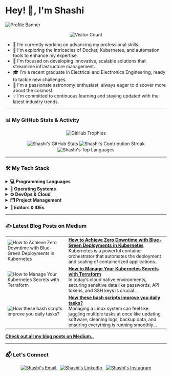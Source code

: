 # Hey! 👋, I'm Shashi

![Profile Banner](https://sjc.microlink.io/8ep7_fZMzkpvcISNDeeVrC3JE5DOcXE9Ko_bqfKOZknY0QfZTnCZeIFAZ_TuU6MXUIBcjhYEJsy9hDKHXkloAw.jpeg)

<p align="center"> 
  <img src="https://profile-counter.glitch.me/Shashi2504/count.svg" alt="Visitor Count" />
</p>

- 🔭 I’m currently working on advancing my professional skills.
- 🌱 I'm exploring the intricacies of Docker, Kubernetes, and automation tools to enhance my expertise.
- 🚀 I'm focused on developing innovative, scalable solutions that streamline infrastructure management.
- 🎓 I'm a recent graduate in Electrical and Electronics Engineering, ready to tackle new challenges.
- 🌟 I'm a passionate astronomy enthusiast, always eager to discover more about the cosmos!
- 💡 I'm committed to continuous learning and staying updated with the latest industry trends.

---

### 📊 My GitHub Stats & Activity

<p align="center">
  <img src="https://github-profile-trophy.vercel.app/?username=Shashi2504&theme=tokyonight&row=1&column=7" alt="GitHub Trophies" />
</p>

<p align="center">
  <img align="center" src="https://github-readme-stats.vercel.app/api?username=Shashi2504&show_icons=true&theme=tokyonight&include_all_commits=true&count_private=true" alt="Shashi's GitHub Stats" />
  <img align="center" src="https://github-readme-streak-stats.herokuapp.com/?user=Shashi2504&theme=tokyonight" alt="Shashi's Contribution Streak" />
  <br/>
  <img align="center" src="https://github-readme-stats.vercel.app/api/top-langs/?username=Shashi2504&layout=compact&langs_count=8&theme=tokyonight" alt="Shashi's Top Languages" />
</p>

---

### 🛠️ My Tech Stack

<details>
  <summary><strong>💻 Programming Languages</strong></summary>
  <p align="left">
    <img src="https://www.vectorlogo.zone/logos/gnu_bash/gnu_bash-icon.svg" alt="bash" title="bash" width="40" height="40"/>
    <img src="https://raw.githubusercontent.com/github/explore/80688e429a7d4ef2fca1e82350fe8e3517d3494d/topics/python/python.png" alt="python" title="python" width="40" height="40"/>
    <img src="https://raw.githubusercontent.com/github/explore/b15b6cf1726418913aafbf337a749dded180279d/topics/groovy/groovy.png" alt="groovy" title="groovy" width="40" height="40"/>
    <img src="https://raw.githubusercontent.com/github/explore/80688e429a7d4ef2fca1e82350fe8e3517d3494d/topics/go/go.png" alt="go" title="go" width="40" height="40"/>
  </p>
</details>

<details>
  <summary><strong>🐧 Operating Systems</strong></summary>
  <p align="left">
    <img src="https://brandlogos.net/wp-content/uploads/2020/03/Linux-logo.png" alt="linux" title="linux" width="40" height="40"/>
    <img src="https://www.vectorlogo.zone/logos/ubuntu/ubuntu-icon.svg" alt="ubuntu" title="ubuntu" width="40" height="40"/>
    <img src="https://www.vectorlogo.zone/logos/centos/centos-icon.svg" alt="centOS" title="centOS" width="40" height="40"/>
  </p>
</details>

<details>
  <summary><strong>⚙️ DevOps & Cloud</strong></summary>
  <p align="left">
      <a href="https://aws.amazon.com/" target="_blank"><img title="AWS" width="40" height="40" src="https://raw.githubusercontent.com/devicons/devicon/master/icons/amazonwebservices/amazonwebservices-original-wordmark.svg"/></a>
      <a href="https://www.ansible.com/" target="_blank"><img title="Ansible" width="40" height="40" src="https://www.vectorlogo.zone/logos/ansible/ansible-icon.svg"/></a>
      <a href="https://www.terraform.io/" target="_blank"><img title="Terraform" width="40" height="40" src="https://www.vectorlogo.zone/logos/terraformio/terraformio-icon.svg"/></a>
      <a href="https://www.jenkins.io/" target="_blank"><img title="Jenkins" width="40" height="40" src="https://www.vectorlogo.zone/logos/jenkins/jenkins-icon.svg"/></a>
      <a href="https://www.docker.com/" target="_blank"><img title="Docker" width="40" height="40" src="https://raw.githubusercontent.com/github/explore/80688e429a7d4ef2fca1e82350fe8e3517d3494d/topics/docker/docker.png"/></a>
      <a href="https://kubernetes.io/" target="_blank"><img title="Kubernetes" width="40" height="40" src="https://www.vectorlogo.zone/logos/kubernetes/kubernetes-icon.svg"/></a>
      <a href="https://helm.sh/" target="_blank"><img title="Helm" width="40" height="40" src="https://www.vectorlogo.zone/logos/helmsh/helmsh-icon.svg"/></a>
      <a href="https://www.nginx.com/" target="_blank"><img title="Nginx" width="40" height="40" src="https://raw.githubusercontent.com/github/explore/85cceaeeaf993ca35664dc37ea24f9237fbbfc14/topics/nginx/nginx.png"/></a>
      <a href="https://prometheus.io/" target="_blank"><img title="Prometheus" width="40" height="40" src="https://www.vectorlogo.zone/logos/prometheusio/prometheusio-icon.svg"/></a>
      <a href="https://grafana.com/" target="_blank"><img title="Grafana" width="40" height="40" src="https://www.vectorlogo.zone/logos/grafana/grafana-icon.svg"/></a>
  </p>
</details>

<details>
  <summary><strong>🗂️ Project Management</strong></summary>
  <p align="left">
    <img src="https://www.vectorlogo.zone/logos/git-scm/git-scm-icon.svg" alt="git" title="git" width="40" height="40"/>
    <img src="https://www.vectorlogo.zone/logos/github/github-icon.svg" alt="github" title="github" width="40" height="40"/>
    <img src="https://www.vectorlogo.zone/logos/bitbucket/bitbucket-icon.svg" alt="bitbucket" title="bitbucket" width="40" height="40"/>
  </p>
</details>

<details>
  <summary><strong>📝 Editors & IDEs</strong></summary>
  <p align="left">
    <img src="https://cdn.worldvectorlogo.com/logos/intellij-idea-1.svg" alt="intellij" title="intellij" width="40" height="40"/>
    <img src="https://www.vectorlogo.zone/logos/visualstudio_code/visualstudio_code-icon.svg" alt="vs-code" title="vs-code" width="40" height="40"/>
  </p>
</details>

---

### ✍️ Latest Blog Posts on Medium

<!-- MEDIUM_BLOG:START -->
<table>
  <tr>
    <td><img src="https://miro.medium.com/v2/resize:fit:640/format:webp/1*gYg8driE-oB9w6y5MNS5Pw.jpeg" alt="How to Achieve Zero Downtime with Blue-Green Deployments in Kubernetes" width="200"></td>
    <td><a href="https://medium.com/weeklycloud/how-to-achieve-zero-downtime-with-blue-green-deployments-in-kubernetes-f16612b5c257"><strong>How to Achieve Zero Downtime with Blue-Green Deployments in Kubernetes</strong></a><br>Kubernetes is a powerful container orchestrator that automates the deployment and scaling of containerized applications...</td>
  </tr>
  <tr>
    <td><img src="https://miro.medium.com/v2/resize:fit:640/format:webp/1*oKgF3wdAK7bM2Mr-ImUVOw.png" alt="How to Manage Your Kubernetes Secrets with Terraform" width="200"></td>
    <td><a href="https://medium.com/weeklycloud/how-to-manage-your-kubernetes-secrets-with-terraform-e41dce31e9df"><strong>How to Manage Your Kubernetes Secrets with Terraform</strong></a><br>In today’s cloud native environments, securing sensitive data like passwords, API tokens, and SSH keys is crucial...</td>
  </tr>
  <tr>
    <td><img src="https://miro.medium.com/v2/resize:fit:640/format:webp/1*nJhabZ_k2RckDJ2HO3ravA.jpeg" alt="How these bash scripts improve you daily tasks?" width="200"></td>
    <td><a href="https://medium.com/weeklycloud/how-these-bash-scripts-improve-you-daily-tasks-b215ebaf6020"><strong>How these bash scripts improve you daily tasks?</strong></a><br>Managing a Linux system can feel like juggling multiple tasks at once like updating software, cleaning logs, backup data, and ensuring everything is running smoothly...</td>
  </tr>
</table>
<!-- MEDIUM_BLOG:END -->

<b><a href="https://medium.com/@shashi_2912">Check out all my blog posts on Medium..</a></b>

---

### 📬 Let's Connect

<p align="center">
    <a href="mailto:shashireddy0403@gmail.com" target="_blank">
        <img alt="Shashi's Email" width="40" height="40" src="https://user-images.githubusercontent.com/85930567/175770833-302b4ef2-faeb-421f-88eb-744737a4ad74.png" />
    </a>&nbsp;
    <a href="https://www.linkedin.com/in/d-v-shashidhar-reddy-9614291b7/" target="_blank">
        <img alt="Shashi's LinkedIn" width="40" height="40" src="https://user-images.githubusercontent.com/85930567/175769904-8f101a4f-5415-4855-83d8-11e8c1ee37b1.png" />
    </a>&nbsp;
    <a href="https://www.instagram.com/shashi_d04/" target="_blank">
        <img alt="Shashi's Instagram" width="40" height="40" src="https://user-images.githubusercontent.com/85930567/175769762-aa808175-4426-428d-b383-8edd363c3573.png" />
    </a>
</p>
